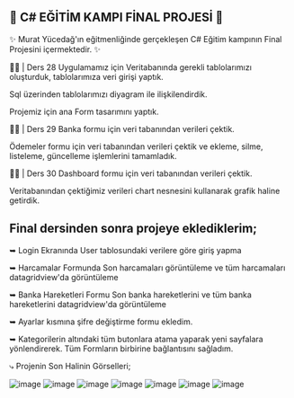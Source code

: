 🎯 C# EĞİTİM KAMPI FİNAL PROJESİ 🎯
--------------------------------------------


✨ Murat Yücedağ'ın eğitmenliğinde gerçekleşen C# Eğitim kampının Final Projesini içermektedir. ✨

✍🏼 | Ders 28
  Uygulamamız için Veritabanında gerekli tablolarımızı oluşturduk, tablolarımıza veri girişi yaptık.

  Sql üzerinden tablolarımızı diyagram ile ilişkilendirdik.
  
  Projemiz için ana Form tasarımını yaptık.

✍🏼 | Ders 29
  Banka formu için veri tabanından verileri çektik.
  
  Ödemeler formu için veri tabanından verileri çektik ve ekleme, silme, listeleme, güncelleme işlemlerini tamamladık.

✍🏼 | Ders 30
  Dashboard formu için veri tabanından verileri çektik.
  
  Veritabanından çektiğimiz verileri chart nesnesini kullanarak grafik haline getirdik.

Final dersinden sonra projeye eklediklerim;
----------------------------------------------------------------------
➥ Login Ekranında User tablosundaki verilere göre giriş yapma

➥ Harcamalar Formunda Son harcamaları görüntüleme ve tüm harcamaları datagridview'da görüntüleme

➥ Banka Hareketleri Formu Son banka hareketlerini ve tüm banka hareketlerini datagridview'da görüntüleme

➥ Ayarlar kısmına şifre değiştirme formu ekledim. 

➥ Kategorilerin altındaki tüm butonlara atama yaparak yeni sayfalara yönlendirerek. Tüm Formların birbirine bağlantısını sağladım.




⤷  Projenin Son Halinin Görselleri;

![image](https://github.com/user-attachments/assets/9b8f9b9e-bd78-4448-844c-349197915142)
![image](https://github.com/user-attachments/assets/1a174330-52c5-41e8-a469-8b4f9d6508a3)
![image](https://github.com/user-attachments/assets/67b99c94-798a-45b9-9e9d-3e68415a5aeb)
![image](https://github.com/user-attachments/assets/05ea4a3a-c0be-4f2c-a00c-352e9a9e4c13)
![image](https://github.com/user-attachments/assets/b403257a-14f2-42b1-a3a2-f5abcc6b6bfe)
![image](https://github.com/user-attachments/assets/36f97044-451c-4bbb-b85a-9fe2cfaba08f)
![image](https://github.com/user-attachments/assets/1e3fbed9-a71f-4dd1-9b83-4aa555dc22d5)




